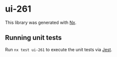 # ui-261

This library was generated with [Nx](https://nx.dev).

## Running unit tests

Run `nx test ui-261` to execute the unit tests via [Jest](https://jestjs.io).
